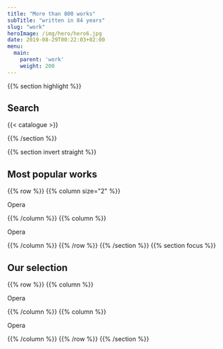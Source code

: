 ```yaml
---
title: "More than 800 works"
subTitle: "written in 84 years"
slug: "work"
heroImage: /img/hero/hero6.jpg
date: 2019-08-29T00:22:03+02:00
menu:
  main:
    parent: 'work'
    weight: 200
---
```


{{% section highlight %}}
## Search

{{< catalogue >}}

{{% /section %}}

{{% section invert straight %}}
## Most popular works
{{% row %}}
{{% column size="2" %}}

<span class="tag">Opera</span>

{{% /column %}}
{{% column %}}

<span class="tag">Opera</span>

{{% /column %}}
{{% /row %}}
{{% /section %}}
{{% section focus %}}
## Our selection
{{% row %}}
{{% column %}}

<span class="tag">Opera</span>

{{% /column %}}
{{% column %}}

<span class="tag">Opera</span>

{{% /column %}}
{{% /row %}}
{{% /section %}}